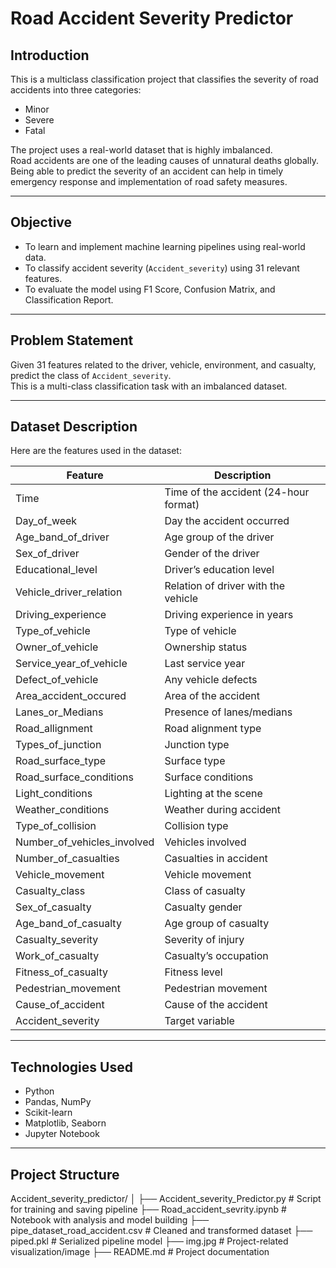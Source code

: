 # Road Accident Severity Predictor

## Introduction

This is a multiclass classification project that classifies the severity of road accidents into three categories:  
- Minor  
- Severe  
- Fatal

The project uses a real-world dataset that is highly imbalanced.  
Road accidents are one of the leading causes of unnatural deaths globally. Being able to predict the severity of an accident can help in timely emergency response and implementation of road safety measures.

---

## Objective

- To learn and implement machine learning pipelines using real-world data.
- To classify accident severity (`Accident_severity`) using 31 relevant features.
- To evaluate the model using F1 Score, Confusion Matrix, and Classification Report.

---

## Problem Statement

Given 31 features related to the driver, vehicle, environment, and casualty, predict the class of `Accident_severity`.  
This is a multi-class classification task with an imbalanced dataset.

---

## Dataset Description

Here are the features used in the dataset:

| Feature | Description |
|--------|-------------|
| Time | Time of the accident (24-hour format) |
| Day_of_week | Day the accident occurred |
| Age_band_of_driver | Age group of the driver |
| Sex_of_driver | Gender of the driver |
| Educational_level | Driver’s education level |
| Vehicle_driver_relation | Relation of driver with the vehicle |
| Driving_experience | Driving experience in years |
| Type_of_vehicle | Type of vehicle |
| Owner_of_vehicle | Ownership status |
| Service_year_of_vehicle | Last service year |
| Defect_of_vehicle | Any vehicle defects |
| Area_accident_occured | Area of the accident |
| Lanes_or_Medians | Presence of lanes/medians |
| Road_allignment | Road alignment type |
| Types_of_junction | Junction type |
| Road_surface_type | Surface type |
| Road_surface_conditions | Surface conditions |
| Light_conditions | Lighting at the scene |
| Weather_conditions | Weather during accident |
| Type_of_collision | Collision type |
| Number_of_vehicles_involved | Vehicles involved |
| Number_of_casualties | Casualties in accident |
| Vehicle_movement | Vehicle movement |
| Casualty_class | Class of casualty |
| Sex_of_casualty | Casualty gender |
| Age_band_of_casualty | Age group of casualty |
| Casualty_severity | Severity of injury |
| Work_of_casualty | Casualty’s occupation |
| Fitness_of_casualty | Fitness level |
| Pedestrian_movement | Pedestrian movement |
| Cause_of_accident | Cause of the accident |
| Accident_severity | Target variable |

---

## Technologies Used

- Python
- Pandas, NumPy
- Scikit-learn
- Matplotlib, Seaborn
- Jupyter Notebook

---

## Project Structure
Accident_severity_predictor/
│
├── Accident_severity_Predictor.py         # Script for training and saving pipeline
├── Road_accident_sevrity.ipynb            # Notebook with analysis and model building
├── pipe_dataset_road_accident.csv         # Cleaned and transformed dataset
├── piped.pkl                              # Serialized pipeline model
├── img.jpg                                # Project-related visualization/image
├── README.md                              # Project documentation
